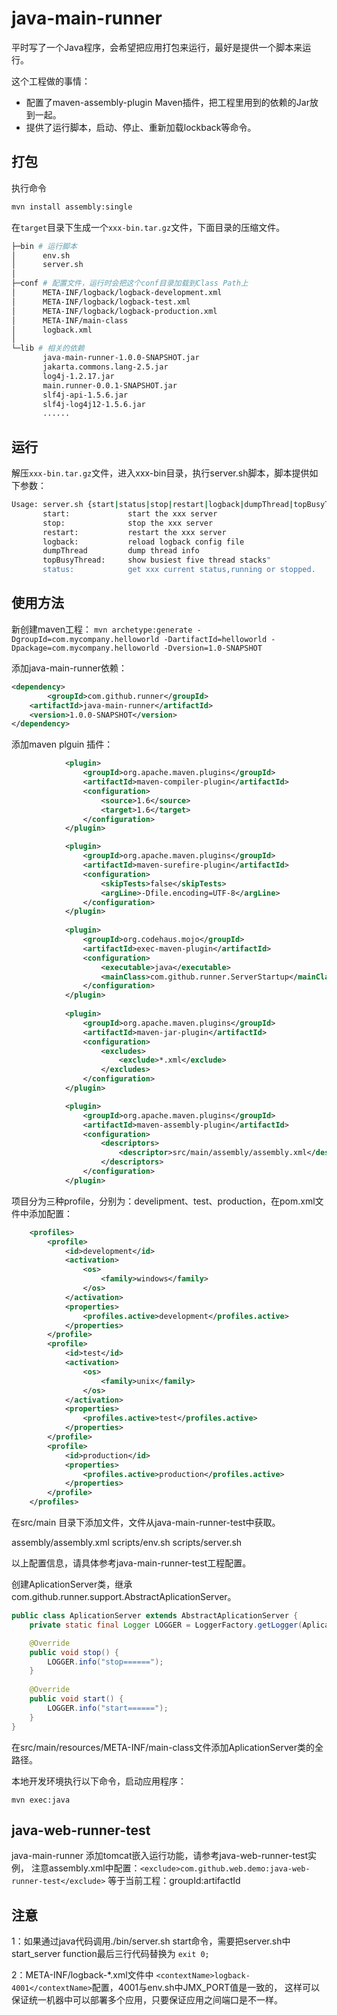java-main-runner
================

平时写了一个Java程序，会希望把应用打包来运行，最好是提供一个脚本来运行。

这个工程做的事情：

- 配置了maven-assembly-plugin Maven插件，把工程里用到的依赖的Jar放到一起。
- 提供了运行脚本，启动、停止、重新加载lockback等命令。

打包
-------------------

执行命令
```bash
mvn install assembly:single
```

在`target`目录下生成一个`xxx-bin.tar.gz`文件，下面目录的压缩文件。

```bash
├─bin # 运行脚本
│      env.sh
│      server.sh
│
├─conf # 配置文件，运行时会把这个conf目录加载到Class Path上
│      META-INF/logback/logback-development.xml
│      META-INF/logback/logback-test.xml
│      META-INF/logback/logback-production.xml
│      META-INF/main-class
│      logback.xml
│
└─lib # 相关的依赖
       java-main-runner-1.0.0-SNAPSHOT.jar
       jakarta.commons.lang-2.5.jar
       log4j-1.2.17.jar
       main.runner-0.0.1-SNAPSHOT.jar
       slf4j-api-1.5.6.jar
       slf4j-log4j12-1.5.6.jar
       ......
```

运行
-------------------

解压`xxx-bin.tar.gz`文件，进入xxx-bin目录，执行server.sh脚本，脚本提供如下参数：

```bash
Usage: server.sh {start|status|stop|restart|logback|dumpThread|topBusyThread}
       start:             start the xxx server
       stop:              stop the xxx server
       restart:           restart the xxx server
       logback:           reload logback config file
       dumpThread         dump thread info
       topBusyThread:     show busiest five thread stacks"
       status:            get xxx current status,running or stopped.
```

使用方法
-------------------

新创建maven工程：
`mvn archetype:generate -DgroupId=com.mycompany.helloworld -DartifactId=helloworld -Dpackage=com.mycompany.helloworld -Dversion=1.0-SNAPSHOT`

添加java-main-runner依赖：

```xml
<dependency>
       	<groupId>com.github.runner</groupId>
	<artifactId>java-main-runner</artifactId>
	<version>1.0.0-SNAPSHOT</version>
</dependency>
```

添加maven plguin 插件：

```xml
       		<plugin>
				<groupId>org.apache.maven.plugins</groupId>
				<artifactId>maven-compiler-plugin</artifactId>
				<configuration>
					<source>1.6</source>
					<target>1.6</target>
				</configuration>
			</plugin>

			<plugin>
				<groupId>org.apache.maven.plugins</groupId>
				<artifactId>maven-surefire-plugin</artifactId>
				<configuration>
					<skipTests>false</skipTests>
					<argLine>-Dfile.encoding=UTF-8</argLine>
				</configuration>
			</plugin>
			
			<plugin>
      			<groupId>org.codehaus.mojo</groupId>
      			<artifactId>exec-maven-plugin</artifactId>
      			<configuration>
        			<executable>java</executable>
        			<mainClass>com.github.runner.ServerStartup</mainClass>
      			</configuration>
    		</plugin>
    		
    		<plugin>
				<groupId>org.apache.maven.plugins</groupId>
				<artifactId>maven-jar-plugin</artifactId>
				<configuration>
					<excludes>
						<exclude>*.xml</exclude>
					</excludes>
				</configuration>
			</plugin>

			<plugin>
				<groupId>org.apache.maven.plugins</groupId>
				<artifactId>maven-assembly-plugin</artifactId>
				<configuration>
					<descriptors>
						<descriptor>src/main/assembly/assembly.xml</descriptor>
					</descriptors>
				</configuration>
			</plugin>
```

项目分为三种profile，分别为：develipment、test、production，在pom.xml文件中添加配置：

```xml
	<profiles>
		<profile>
			<id>development</id>
			<activation>
				<os>
					<family>windows</family>
				</os>
			</activation>
			<properties>
				<profiles.active>development</profiles.active>
			</properties>
		</profile>
		<profile>
			<id>test</id>
			<activation>
				<os>
					<family>unix</family>
				</os>
			</activation>
			<properties>
				<profiles.active>test</profiles.active>
			</properties>
		</profile>
		<profile>
			<id>production</id>
			<properties>
				<profiles.active>production</profiles.active>
			</properties>
		</profile>
	</profiles>
```

在src/main 目录下添加文件，文件从java-main-runner-test中获取。

assembly/assembly.xml
scripts/env.sh
scripts/server.sh

以上配置信息，请具体参考java-main-runner-test工程配置。


创建AplicationServer类，继承com.github.runner.support.AbstractAplicationServer。

```java
public class AplicationServer extends AbstractAplicationServer {
	private static final Logger LOGGER = LoggerFactory.getLogger(AplicationServer.class);

	@Override
	public void stop() {
		LOGGER.info("stop======");
	}
	
	@Override
	public void start() {
		LOGGER.info("start======");
	}
}
```

在src/main/resources/META-INF/main-class文件添加AplicationServer类的全路径。

本地开发环境执行以下命令，启动应用程序：

`mvn exec:java`



java-web-runner-test
-------------------

java-main-runner 添加tomcat嵌入运行功能，请参考java-web-runner-test实例，
注意assembly.xml中配置：`<exclude>com.github.web.demo:java-web-runner-test</exclude>`
等于当前工程：groupId:artifactId


注意
-------------------
1：如果通过java代码调用./bin/server.sh start命令，需要把server.sh中start_server function最后三行代码替换为
`exit 0;`

2：META-INF/logback-*.xml文件中 `<contextName>logback-4001</contextName>`配置，4001与env.sh中JMX_PORT值是一致的，
这样可以保证统一机器中可以部署多个应用，只要保证应用之间端口是不一样。
